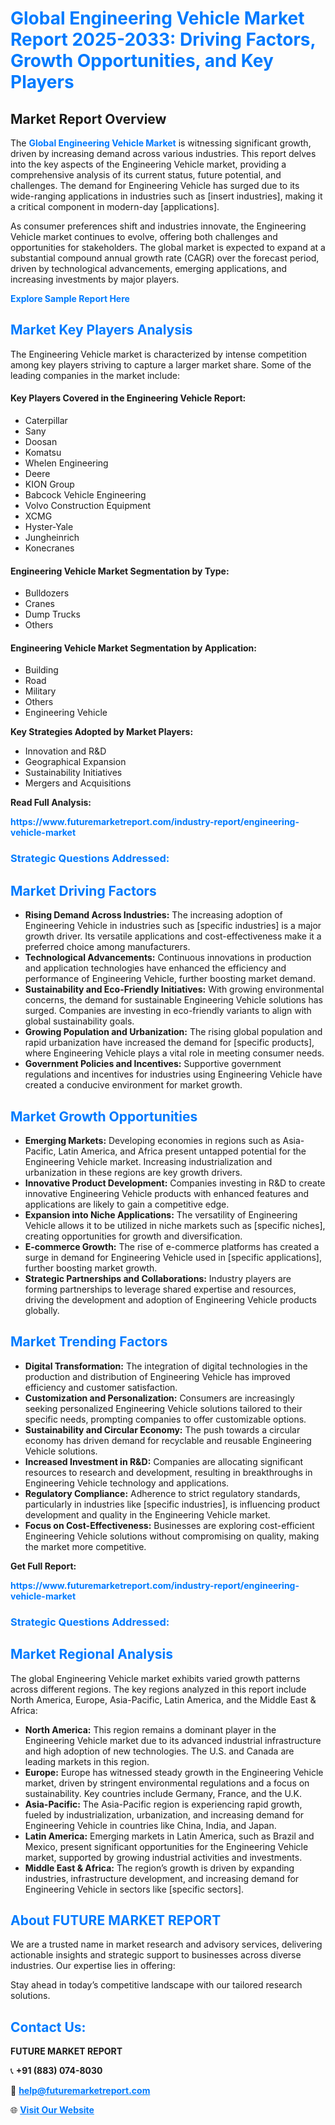 <h1 style="color: #007BFF;">Global Engineering Vehicle Market Report 2025-2033: Driving Factors, Growth Opportunities, and Key Players</h1>

<section id="overview">
<h2>Market Report Overview</h2>
<p>The <a href="https://www.futuremarketreport.com/industry-report/engineering-vehicle-market" style="color: #007BFF; text-decoration: none;"><strong>Global Engineering Vehicle Market</strong></a> is witnessing significant growth, driven by increasing demand across various industries. This report delves into the key aspects of the Engineering Vehicle market, providing a comprehensive analysis of its current status, future potential, and challenges. The demand for Engineering Vehicle has surged due to its wide-ranging applications in industries such as [insert industries], making it a critical component in modern-day [applications].</p>
<p>As consumer preferences shift and industries innovate, the Engineering Vehicle market continues to evolve, offering both challenges and opportunities for stakeholders. The global market is expected to expand at a substantial compound annual growth rate (CAGR) over the forecast period, driven by technological advancements, emerging applications, and increasing investments by major players.</p>
</section>

<section id="overview">
<p><a href="https://www.futuremarketreport.com/request-sample/reportId=126058" style="color: #007BFF; text-decoration: none;"><strong>Explore Sample Report Here</strong></a></p>
</section>

<section id="key-players">
<h2 style="color: #007BFF;">Market Key Players Analysis</h2>
<p>The Engineering Vehicle market is characterized by intense competition among key players striving to capture a larger market share. Some of the leading companies in the market include:</p>
<h4>Key Players Covered in the Engineering Vehicle Report:</h4>
<ul><li>Caterpillar</li><li>Sany</li><li>Doosan</li><li>Komatsu</li><li>Whelen Engineering</li><li>Deere</li><li>KION Group</li><li>Babcock Vehicle Engineering</li><li>Volvo Construction Equipment</li><li>XCMG</li><li>Hyster-Yale</li><li>Jungheinrich</li><li>Konecranes</li></ul>
<h4>Engineering Vehicle Market Segmentation by Type:</h4>
<ul><li>Bulldozers</li><li>Cranes</li><li>Dump Trucks</li><li>Others</li></ul>

<h4>Engineering Vehicle Market Segmentation by Application:</h4>
<ul><li>Building</li><li>Road</li><li>Military</li><li>Others</li><li>Engineering Vehicle</li></ul>
<p><strong>Key Strategies Adopted by Market Players:</strong></p>
<ul>
<li>Innovation and R&D</li>
<li>Geographical Expansion</li>
<li>Sustainability Initiatives</li>
<li>Mergers and Acquisitions</li>
</ul>
</section>

<section>
<p><strong>Read Full Analysis: </strong></p><a href="https://www.futuremarketreport.com/industry-report/engineering-vehicle-market" style="color: #007BFF; text-decoration: none;"><strong>https://www.futuremarketreport.com/industry-report/engineering-vehicle-market</strong></a>
<h3 style="color: #007BFF;">Strategic Questions Addressed:</h3>
</section>

<section id="driving-factors">
<h2 style="color: #007BFF;">Market Driving Factors</h2>
<ul>
<li><strong>Rising Demand Across Industries:</strong> The increasing adoption of Engineering Vehicle in industries such as [specific industries] is a major growth driver. Its versatile applications and cost-effectiveness make it a preferred choice among manufacturers.</li>
<li><strong>Technological Advancements:</strong> Continuous innovations in production and application technologies have enhanced the efficiency and performance of Engineering Vehicle, further boosting market demand.</li>
<li><strong>Sustainability and Eco-Friendly Initiatives:</strong> With growing environmental concerns, the demand for sustainable Engineering Vehicle solutions has surged. Companies are investing in eco-friendly variants to align with global sustainability goals.</li>
<li><strong>Growing Population and Urbanization:</strong> The rising global population and rapid urbanization have increased the demand for [specific products], where Engineering Vehicle plays a vital role in meeting consumer needs.</li>
<li><strong>Government Policies and Incentives:</strong> Supportive government regulations and incentives for industries using Engineering Vehicle have created a conducive environment for market growth.</li>
</ul>
</section>

<section id="growth-opportunities">
<h2 style="color: #007BFF;">Market Growth Opportunities</h2>
<ul>
<li><strong>Emerging Markets:</strong> Developing economies in regions such as Asia-Pacific, Latin America, and Africa present untapped potential for the Engineering Vehicle market. Increasing industrialization and urbanization in these regions are key growth drivers.</li>
<li><strong>Innovative Product Development:</strong> Companies investing in R&D to create innovative Engineering Vehicle products with enhanced features and applications are likely to gain a competitive edge.</li>
<li><strong>Expansion into Niche Applications:</strong> The versatility of Engineering Vehicle allows it to be utilized in niche markets such as [specific niches], creating opportunities for growth and diversification.</li>
<li><strong>E-commerce Growth:</strong> The rise of e-commerce platforms has created a surge in demand for Engineering Vehicle used in [specific applications], further boosting market growth.</li>
<li><strong>Strategic Partnerships and Collaborations:</strong> Industry players are forming partnerships to leverage shared expertise and resources, driving the development and adoption of Engineering Vehicle products globally.</li>
</ul>
</section>

<section id="trending-factors">
<h2 style="color: #007BFF;">Market Trending Factors</h2>
<ul>
<li><strong>Digital Transformation:</strong> The integration of digital technologies in the production and distribution of Engineering Vehicle has improved efficiency and customer satisfaction.</li>
<li><strong>Customization and Personalization:</strong> Consumers are increasingly seeking personalized Engineering Vehicle solutions tailored to their specific needs, prompting companies to offer customizable options.</li>
<li><strong>Sustainability and Circular Economy:</strong> The push towards a circular economy has driven demand for recyclable and reusable Engineering Vehicle solutions.</li>
<li><strong>Increased Investment in R&D:</strong> Companies are allocating significant resources to research and development, resulting in breakthroughs in Engineering Vehicle technology and applications.</li>
<li><strong>Regulatory Compliance:</strong> Adherence to strict regulatory standards, particularly in industries like [specific industries], is influencing product development and quality in the Engineering Vehicle market.</li>
<li><strong>Focus on Cost-Effectiveness:</strong> Businesses are exploring cost-efficient Engineering Vehicle solutions without compromising on quality, making the market more competitive.</li>
</ul>
</section>

<section>
<p><strong>Get Full Report: </strong></p><a href="https://www.futuremarketreport.com/industry-report/engineering-vehicle-market" style="color: #007BFF; text-decoration: none;"><strong>https://www.futuremarketreport.com/industry-report/engineering-vehicle-market</strong></a>
<h3 style="color: #007BFF;">Strategic Questions Addressed:</h3>
</section>


<section id="regional-analysis">
<h2 style="color: #007BFF;">Market Regional Analysis</h2>
<p>The global Engineering Vehicle market exhibits varied growth patterns across different regions. The key regions analyzed in this report include North America, Europe, Asia-Pacific, Latin America, and the Middle East & Africa:</p>
<ul>
<li><strong>North America:</strong> This region remains a dominant player in the Engineering Vehicle market due to its advanced industrial infrastructure and high adoption of new technologies. The U.S. and Canada are leading markets in this region.</li>
<li><strong>Europe:</strong> Europe has witnessed steady growth in the Engineering Vehicle market, driven by stringent environmental regulations and a focus on sustainability. Key countries include Germany, France, and the U.K.</li>
<li><strong>Asia-Pacific:</strong> The Asia-Pacific region is experiencing rapid growth, fueled by industrialization, urbanization, and increasing demand for Engineering Vehicle in countries like China, India, and Japan.</li>
<li><strong>Latin America:</strong> Emerging markets in Latin America, such as Brazil and Mexico, present significant opportunities for the Engineering Vehicle market, supported by growing industrial activities and investments.</li>
<li><strong>Middle East & Africa:</strong> The region’s growth is driven by expanding industries, infrastructure development, and increasing demand for Engineering Vehicle in sectors like [specific sectors].</li>
</ul>
</section>

<footer>
<h2 style="color: #007BFF;">About FUTURE MARKET REPORT</h2>
<p>We are a trusted name in market research and advisory services, delivering actionable insights and strategic support to businesses across diverse industries. Our expertise lies in offering:</p>

<p>Stay ahead in today’s competitive landscape with our tailored research solutions.</p>

<h2 style="color: #007BFF;">Contact Us:</h2>
<p><strong>FUTURE MARKET REPORT</strong></p>
<p>📞 <strong>+91 (883) 074-8030</strong></p>
<p>📧 <strong><a href="mailto:help@futuremarketreport.com" style="color: #007BFF;">help@futuremarketreport.com</a></strong></p>
<p>🌐 <strong><a href="https://www.futuremarketreport.com/" style="color: #007BFF;">Visit Our Website</a></strong></p>
</footer>
